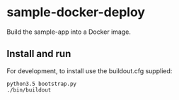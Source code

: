 # sample-docker-deploy

Build the sample-app into a Docker image.


## Install and run

For development, to install use the buildout.cfg supplied:

    python3.5 bootstrap.py
    ./bin/buildout
    

